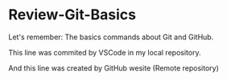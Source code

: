 # Review-Git-Basics
 Let's remember: The basics commands about Git and GitHub.

 This line was commited by VSCode in my local repository.

 And this line was created by GitHub wesite (Remote repository)
